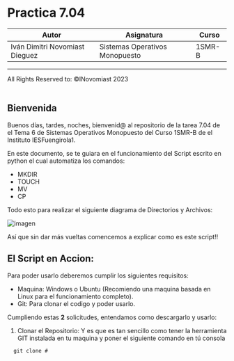 # Practica 7.04

| Autor                          | Asignatura                     | Curso  |
|--------------------------------|--------------------------------|--------|
| Iván Dimitri Novomiast Dieguez | Sistemas Operativos Monopuesto | 1SMR-B |
<hr>
All Rights Reserved to: ©INovomiast 2023
<br>
<br>

## Bienvenida
Buenos días, tardes, noches, bienvenid@ al repositorio de la tarea 7.04 de el Tema 6 de Sistemas Operativos Monopuesto del Curso 1SMR-B de el Instituto IESFuengirola1.

En este documento, se te guiara en el funcionamiento del Script escrito en python el cual automatiza los comandos:
  * MKDIR
  * TOUCH
  * MV
  * CP

Todo esto para realizar el siguiente diagrama de Directorios y Archivos:

![imagen](https://user-images.githubusercontent.com/116105316/219830252-480c07b2-80fa-4d24-940c-1c7deff004da.png)

Así que sin dar más vueltas comencemos a explicar como es este script!!

## El Script en Accion:

Para poder usarlo deberemos cumplir los siguientes requisitos:
  * Maquina: Windows o Ubuntu (Recomiendo una maquina basada en Linux para el funcionamiento completo).
  * Git: Para clonar el codigo y poder usarlo.

Cumpliendo estas __2__ solicitudes, entendamos como descargarlo y usarlo:

1. Clonar el Repositorio:
Y es que es tan sencillo como tener la herramienta GIT instalada en tu maquina y poner el siguiente comando en tú consola
~~~shell
  git clone #
~~~

